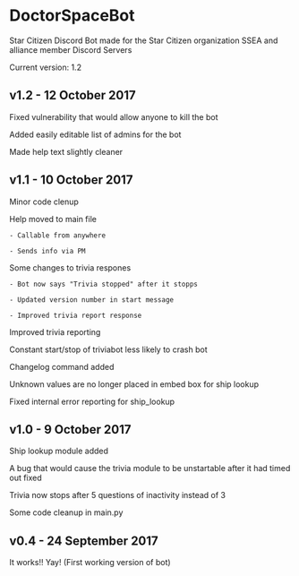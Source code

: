 # DoctorSpaceBot
Star Citizen Discord Bot made for the Star Citizen organization SSEA and alliance member Discord Servers

Current version:  1.2

## v1.2 - 12 October 2017
Fixed vulnerability that would allow anyone to kill the bot

Added easily editable list of admins for the bot

Made help text slightly cleaner


## v1.1 - 10 October 2017
Minor code clenup

Help moved to main file

	- Callable from anywhere
	
	- Sends info via PM
	
Some changes to trivia respones

	- Bot now says "Trivia stopped" after it stopps
	
	- Updated version number in start message
	
	- Improved trivia report response
	
Improved trivia reporting

Constant start/stop of triviabot less likely to crash bot

Changelog command added

Unknown values are no longer placed in embed box for ship lookup

Fixed internal error reporting for ship_lookup


## v1.0 - 9 October 2017
Ship lookup module added

A bug that would cause the trivia module to be unstartable after it had timed out fixed

Trivia now stops after 5 questions of inactivity instead of 3

Some code cleanup in main.py

## v0.4 - 24 September 2017

It works!!  Yay! (First working version of bot)
